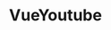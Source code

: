 ---
layout: home

title: VueYoutube
titleTemplate: Integrate YouTube into your Vue 2/3 app

hero:
  name: VueYoutube
  text: Plugin powered by Vite and TypeScript
  tagline: Integrate the YouTube Iframe Player into your Vue 2/3 app
  image:
    src: /logo_shadow.svg
    alt: VueYoutube
  actions:
    - theme: brand
      text: Get Started
      link: /introduction/getting-started
    - theme: alt
      text: View on GitHub
      link: https://github.com/vue-youtube/vue-youtube

features:
  - title: "Vue 2/3 support"
    details: Both major versions of Vue are supported with the magic of VueDemi.
    icon: 🚀
  - title: Flexible usage
    details: "Do it the way you like to do it: Use the plugin as a Composable or Component."
    icon: 🛠
  - title: Reactive all the way
    details: Everything is reactive. Even the video ID - use Vue's native reactivity composables.
    icon: ⚡
  - title: Full typing support
    details: The plugin is written in 100% TypeScript, every API is fully typed with full TS docs.
    icon: 🦾
---